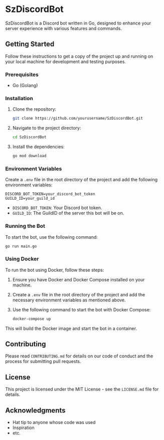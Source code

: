 # SzDiscordBot

SzDiscordBot is a Discord bot written in Go, designed to enhance your server experience with various features and commands.

## Getting Started

Follow these instructions to get a copy of the project up and running on your local machine for development and testing purposes.

### Prerequisites

- Go (Golang)

### Installation

1. Clone the repository:

    ```sh
    git clone https://github.com/yourusername/SzDiscordBot.git
    ```

2. Navigate to the project directory:

    ```sh
    cd SzDiscordBot
    ```

3. Install the dependencies:

    ```sh
    go mod download
    ```

### Environment Variables

Create a `.env` file in the root directory of the project and add the following environment variables:

```env
DISCORD_BOT_TOKEN=your_discord_bot_token
GUILD_ID=your_guild_id
```

- `DISCORD_BOT_TOKEN`: Your Discord bot token.
- `GUILD_ID`: The GuildID of the server this bot will be on.

### Running the Bot

To start the bot, use the following command:

```sh
go run main.go
```

### Using Docker

To run the bot using Docker, follow these steps:

1. Ensure you have Docker and Docker Compose installed on your machine.
2. Create a `.env` file in the root directory of the project and add the necessary environment variables as mentioned above.
3. Use the following command to start the bot with Docker Compose:

    ```sh
    docker-compose up
    ```

This will build the Docker image and start the bot in a container.

## Contributing

Please read `CONTRIBUTING.md` for details on our code of conduct and the process for submitting pull requests.

## License

This project is licensed under the MIT License - see the `LICENSE.md` file for details.

## Acknowledgments

- Hat tip to anyone whose code was used
- Inspiration
- etc.
